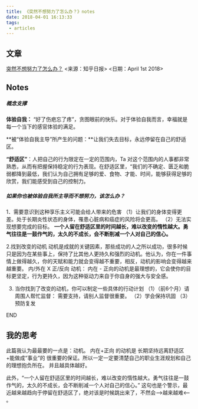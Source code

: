 ```yaml
---
title: 《突然不想努力了怎么办？》notes
date: 2018-04-01 16:13:33
tags: 
 - articles
---
```


<!-- more -->

## 文章

[突然不想努力了怎么办？](https://daily.zhihu.com/story/9674838)
<来源：知乎日报> <日期：April 1st 2018>

## Notes

##### 概念支撑
**体验自我：**
“好了伤疤忘了疼”，贪图眼前的快乐。对于体验自我而言，幸福就是每一个当下的感官体验的满足。

**被“体验自我主导”所产生的问题：**让我们失去目标，永远停留在自己的舒适区。

**“舒适区”**：人把自己的行为限定在一定的范围内，Ta 对这个范围内的人事都非常熟悉，从而有把握保持稳定的行为表现。在舒适区里，“我们的不确定、匮乏和脆弱都降到最低，我们认为自己拥有足够的爱、食物、才能、时间，能够获得足够的欣赏，我们能感受到自己的控制力。

##### 如果你也被体验自我所主导而不想努力，该怎么办？
1．需要意识到这种享乐主义可能会给人带来的危害
（1）让我们的身体变得更差。处于长期炎性状态的身体，罹患心脏病和癌症的风险将会更高。
（2）无法实现想要完成的目标。 **一个人留在舒适区里的时间越长，难以改变的惰性越大。勇气往往是一鼓作气的，太久的不成长，会不断削减一个人对自己的信心。**

2.找到改变的动机
动机是成就的关键因素，那些成功的人之所以成功，很多时候只是因为在某些事上，保持了比其他人更持久和强烈的动机。他认为，你在一件事情上做得越久，你的天赋和能力就会变得越不重要，相反，动机的影响会变得越来越重要。
内/外在 X 正/反向 动机：
内在 - 正向的动机是最理想的，它会使你的目标更坚定，行为更持久，因为这种驱动力来自于你自身的强大与安全感。


3. 当你找到了改变的动机，你可以制定一些具体的行动计划
（1）（前6个月）请周围人帮忙监督： 需要支持，请别人监督很重要。
（2）学会保持巩固
（3）预防复发


END

## 我的思考

此篇我认为最最要的一点是：动机。
内在+正向 的动机是 长期坚持远离舒适区+能做成“事业”的 很重要的保证。所以一定一定要清楚自己的职业生涯规划和自己的理想抱负所在。
并且越具体越好。

此外，“一个人留在舒适区里的时间越长，难以改变的惰性越大。勇气往往是一鼓作气的，太久的不成长，会不断削减一个人对自己的信心。” 
这句也是个警示，最近越来越趋向于停留在舒适区了，绝对该是时候跳出来了，不然会-->越来越难<-- 。
